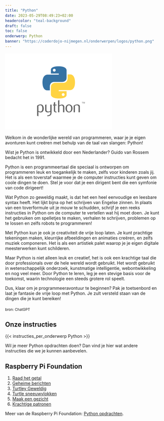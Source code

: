 ```yaml
---
title: "Python"
date: 2023-05-29T08:49:23+02:00
headercolor: "teal-background"
draft: false
toc: false
onderwerp: Python
banner: "https://coderdojo-nijmegen.nl/onderwerpen/logos/python.png"
---
```


![Python logo](/onderwerpen/logos/python.png)

Welkom in de wonderlijke wereld van programmeren, waar je je eigen avonturen kunt creëren met behulp van de taal van slangen: Python!


<!--more-->

Wist je Python is ontwikkeld door een Nederlander? Guido van Rossem bedacht het in 1991.

Python is een programmeertaal die speciaal is ontworpen om programmeren leuk en toegankelijk te maken, zelfs voor kinderen zoals jij. Het is als een toverstaf waarmee je de computer instructies kunt geven om coole dingen te doen. Stel je voor dat je een dirigent bent die een symfonie van code dirigeert!

Wat Python zo geweldig maakt, is dat het een heel eenvoudige en leesbare syntax heeft. Het lijkt bijna op het schrijven van Engelse zinnen. In plaats van een toverformule uit je mouw te schudden, schrijf je een reeks instructies in Python om de computer te vertellen wat hij moet doen. Je kunt het gebruiken om spelletjes te maken, verhalen te schrijven, problemen op te lossen en zelfs robots te programmeren!

Met Python kun je ook je creativiteit de vrije loop laten. Je kunt prachtige tekeningen maken, kleurrijke afbeeldingen en animaties creëren, en zelfs muziek componeren. Het is als een artistiek palet waarop je je eigen digitale meesterwerken kunt schilderen.

Maar Python is niet alleen leuk en creatief, het is ook een krachtige taal die door professionals over de hele wereld wordt gebruikt. Het wordt gebruikt in wetenschappelijk onderzoek, kunstmatige intelligentie, webontwikkeling en nog veel meer. Door Python te leren, leg je een stevige basis voor de toekomst, waarin technologie een steeds grotere rol speelt.

Dus, klaar om je programmeeravontuur te beginnen? Pak je toetsenbord en laat je fantasie de vrije loop met Python. Je zult versteld staan van de dingen die je kunt bereiken!

<sub>bron: ChatGPT</sub>

## Onze instructies
{{< instructies_per_onderwerp Python >}}

Wil je meer Python opdrachten doen? Dan vind je hier wat andere instructies die we je kunnen aanbevelen.

## Raspberry Pi Foundation

1. [Raad het getal](https://projects.raspberrypi.org/nl-NL/projects/cd-beginner-python-sushi/3)
2. [Geheime berichten](https://projects.raspberrypi.org/nl-NL/projects/secret-messages/0)
3. [Turtley Geweldig](https://projects.raspberrypi.org/nl-NL/projects/turtley-amazing)
4. [Turtle sneeuwvlokken](https://projects.raspberrypi.org/nl-NL/projects/turtle-snowflakes)
5. [Maak een gezicht](https://projects.raspberrypi.org/nl-NL/projects/make-a-face)
6. [Krachtige patronen](https://projects.raspberrypi.org/nl-NL/projects/powerful-patterns )

Meer van de Raspberry Pi Foundation: [Python opdrachten](https://projects.raspberrypi.org/nl-NL/projects?software[]=python).
